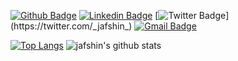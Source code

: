 [![Github Badge](http://img.shields.io/badge/-Github-black?style=flat-square&logo=github&link=https://github.com/jafshin/)](https://github.com/jafshin/) 
[![Linkedin Badge](https://img.shields.io/badge/-LinkedIn-blue?style=flat-square&logo=Linkedin&logoColor=white&link=https://www.linkedin.com/in/jafshin/)](https://www.linkedin.com/in/jafshin/)
[![Twitter Badge](https://img.shields.io/badge/-Twitter-blue?style=flat-square&logo=Twitter&logoColor=white&link=https://twitter.com/_jafshin_)](https://twitter.com/_jafshin_)
[![Gmail Badge](https://img.shields.io/badge/-Gmail-d14836?style=flat-square&logo=Gmail&logoColor=white&link=mailto:jxafshin@gmail.com)](mailto:jxafshin@gmail.com)

[![Top Langs](https://github-readme-stats.vercel.app/api/top-langs/?username=jafshin&show_icons=true&theme=vue&layout=compact)](https://github.com/jafshin/github-readme-stats)
![jafshin's github stats](https://github-readme-stats.vercel.app/api?username=jafshin&count_private=true&show_icons=true&theme=vue&hide=stars,prs)

